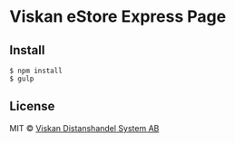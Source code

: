 # Viskan eStore Express Page


## Install

```
$ npm install
$ gulp
```


## License

MIT © [Viskan Distanshandel System AB](http://viskan.se)
